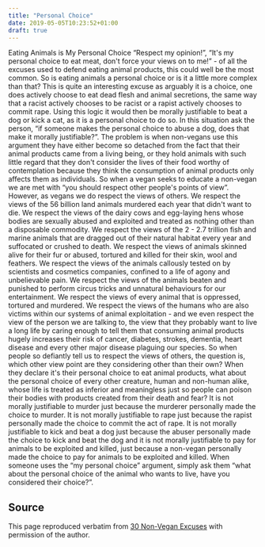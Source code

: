 ```yaml
---
title: "Personal Choice"
date: 2019-05-05T10:23:52+01:00
draft: true
---
```


Eating Animals is My Personal Choice
“Respect my opinion!”, “It's my personal choice to eat meat, don't force your views on to me!” - of all the excuses used to defend eating animal products, this could well be the most common. So is eating animals a personal choice or is it a little more complex than that?
This is quite an interesting excuse as arguably it is a choice, one does actively choose to eat dead flesh and animal secretions, the same way that a racist actively chooses to be racist or a rapist actively chooses to commit rape. Using this logic it would then be morally justifiable to beat a dog or kick a cat, as it is a personal choice to do so. In this situation ask the person, “if someone makes the personal choice to abuse a dog, does that make it morally justifiable?”.
The problem is when non-vegans use this argument they have either become so detached from the fact that their animal products came from a living being, or they hold animals with such little regard that they don't consider the lives of their food worthy of contemplation because they think the consumption of animal products only affects them as individuals.
So when a vegan seeks to educate a non-vegan we are met with “you should respect other people's points of view”. However, as vegans we do respect the views of others. We respect the views of the 56 billion land animals murdered each year that didn't want to die. We respect the views of the dairy cows and egg-laying hens whose bodies are sexually abused and exploited and treated as nothing other than a disposable commodity.
We respect the views of the 2 - 2.7 trillion fish and marine animals that are dragged out of their natural habitat every year and suffocated or crushed to death.
We respect the views of animals skinned alive for their fur or abused, tortured and killed for their skin, wool and feathers. We respect the views of the animals callously tested on by scientists and cosmetics companies, confined to a life of agony and unbelievable pain.
We respect the views of the animals beaten and punished to perform circus tricks and unnatural behaviours for our entertainment. We respect the views of every animal that is oppressed, tortured and murdered.
We respect the views of the humans who are also victims within our systems of animal exploitation - and we even respect the view of the person we are talking to, the view that they probably want to live a long life by caring enough to tell them that consuming animal products hugely increases their risk of cancer, diabetes, strokes, dementia, heart disease and every other major disease plaguing our species.
So when people so defiantly tell us to respect the views of others, the question is, which other view point are they considering other than their own?
When they declare it's their personal choice to eat animal products, what about the personal choice of every other creature, human and non-human alike, whose life is treated as inferior and meaningless just so people can poison their bodies with products created from their death and fear?
It is not morally justifiable to murder just because the murderer personally made the choice to murder. It is not morally justifiable to rape just because the rapist personally made the choice to commit the act of rape. It is not morally justifiable to kick and beat a dog just because the abuser personally made the choice to kick and beat the dog and it is not morally justifiable to pay for animals to be exploited and killed, just because a non-vegan personally made the choice to pay for animals to be exploited and killed.
When someone uses the “my personal choice” argument, simply ask them “what about the personal choice of the animal who wants to live, have you considered their choice?”.

## Source
This page reproduced verbatim from [30 Non-Vegan Excuses](https://earthlinged.org/ebook) with permission of the author.
